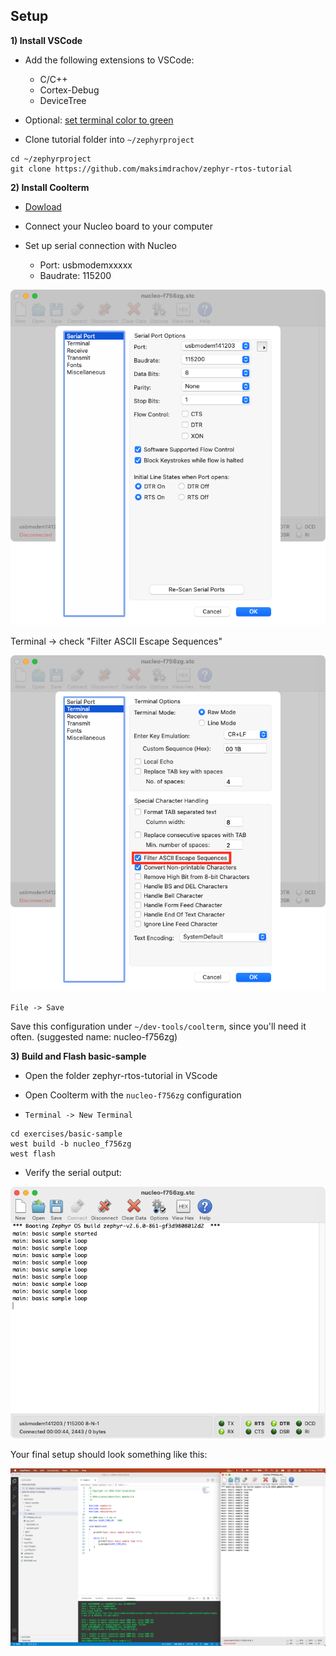 ## Setup
**1) Install VSCode**

- Add the following extensions to VSCode:
    - C/C++
    - Cortex-Debug
    - DeviceTree

- Optional: [set terminal color to green](https://stackoverflow.com/questions/42307949/color-theme-for-vs-code-integrated-terminal)

- Clone tutorial folder into `~/zephyrproject`
```
cd ~/zephyrproject
git clone https://github.com/maksimdrachov/zephyr-rtos-tutorial

```

**2) Install Coolterm**

- [Dowload](https://freeware.the-meiers.org/)

- Connect your Nucleo board to your computer

- Set up serial connection with Nucleo
    - Port: usbmodemxxxxx
    - Baudrate: 115200

![coolterm-1](/images/zephyr-setup/coolterm-1.png)

Terminal -> check "Filter ASCII Escape Sequences"

![coolterm-2](/images/zephyr-setup/coolterm-2.png)

`File -> Save`

Save this configuration under `~/dev-tools/coolterm`, since you'll need it often.  (suggested name: nucleo-f756zg)

**3) Build and Flash basic-sample**
- Open the folder zephyr-rtos-tutorial in VScode

- Open Coolterm with the `nucleo-f756zg` configuration

- `Terminal -> New Terminal`
```
cd exercises/basic-sample
west build -b nucleo_f756zg
west flash
```

- Verify the serial output:

![coolterm-3](/images/zephyr-setup/coolterm-3.png)

Your final setup should look something like this:

![final-setup](/images/zephyr-setup/final-setup.png)
